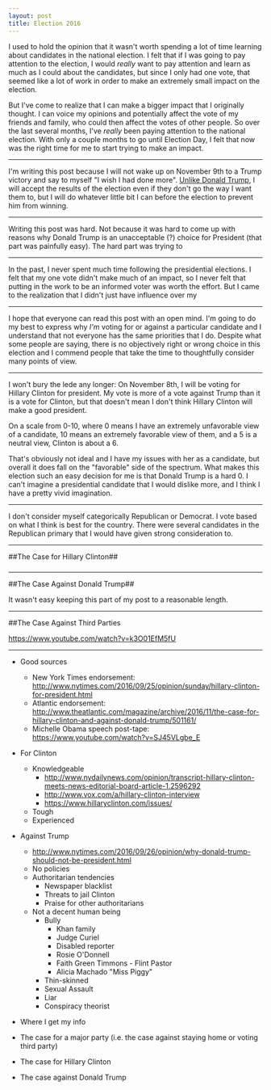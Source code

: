 ```yaml
---
layout: post
title: Election 2016
---
```


I used to hold the opinion that it wasn't worth spending a lot of time learning about candidates in the national election. I felt that if I was going to pay attention to the election, I would *really* want to pay attention and learn as much as I could about the candidates, but since I only had one vote, that seemed like a lot of work in order to make an extremely small impact on the election.

But I've come to realize that I can make a bigger impact that I originally thought. I can voice my opinions and potentially affect the vote of my friends and family, who could then affect the votes of other people. So over the last several months, I've *really* been paying attention to the national election. With only a couple months to go until Election Day, I felt that now was the right time for me to start trying to make an impact.

----

I'm writing this post because I will not wake up on November 9th to a Trump victory and say to myself "I wish I had done more". [Unlike Donald Trump](http://www.vox.com/2016/10/4/13153832/donald-trump-refuse-to-concede), I will accept the results of the election even if they don't go the way I want them to, but I will do whatever little bit I can before the election to prevent him from winning.

----

Writing this post was hard. Not because it was hard to come up with reasons why Donald Trump is an unacceptable (?) choice for President (that part was painfully easy). The hard part was trying to

----

In the past, I never spent much time following the presidential elections. I felt that my one vote didn't make much of an impact, so I never felt that putting in the work to be an informed voter was worth the effort. But I came to the realization that I didn't just have influence over my

----

I hope that everyone can read this post with an open mind. I'm going to do my best to express why *I'm* voting for or against a particular candidate and I understand that not everyone has the same priorities that I do. Despite what some people are saying, there is no objectively right or wrong choice in this election and I commend people that take the time to thoughtfully consider many points of view.

----

I won't bury the lede any longer: On November 8th, I will be voting for Hillary Clinton for president. My vote is more of a vote against Trump than it is a vote for Clinton, but that doesn't mean I don't think Hillary Clinton will make a good president.

On a scale from 0-10, where 0 means I have an extremely unfavorable view of a candidate, 10 means an extremely favorable view of them, and a 5 is a neutral view, Clinton is about a 6.

That's obviously not ideal and I have my issues with her as a candidate, but overall it does fall on the "favorable" side of the spectrum. What makes this election such an easy decision for me is that Donald Trump is a hard 0. I can't imagine a presidential candidate that I would dislike more, and I think I have a pretty vivid imagination.

----

I don't consider myself categorically Republican or Democrat. I vote based on what I think is best for the country. There were several candidates in the Republican primary that I would have given strong consideration to.

----

##The Case for Hillary Clinton##

###

----

##The Case Against Donald Trump##

It wasn't easy keeping this part of my post to a reasonable length. 

----

##The Case Against Third Parties

https://www.youtube.com/watch?v=k3O01EfM5fU

----

* Good sources
    * New York Times endorsement: http://www.nytimes.com/2016/09/25/opinion/sunday/hillary-clinton-for-president.html
    * Atlantic endorsement: http://www.theatlantic.com/magazine/archive/2016/11/the-case-for-hillary-clinton-and-against-donald-trump/501161/
    * Michelle Obama speech post-tape: https://www.youtube.com/watch?v=SJ45VLgbe_E

* For Clinton
    * Knowledgeable
        * http://www.nydailynews.com/opinion/transcript-hillary-clinton-meets-news-editorial-board-article-1.2596292
        * http://www.vox.com/a/hillary-clinton-interview
        * https://www.hillaryclinton.com/issues/
    * Tough
    * Experienced
* Against Trump
    * http://www.nytimes.com/2016/09/26/opinion/why-donald-trump-should-not-be-president.html
    * No policies
    * Authoritarian tendencies
        * Newspaper blacklist
        * Threats to jail Clinton
        * Praise for other authoritarians
    * Not a decent human being
        * Bully
            * Khan family
            * Judge Curiel
            * Disabled reporter
            * Rosie O'Donnell
            * Faith Green Timmons - Flint Pastor
            * Alicia Machado "Miss Piggy"
        * Thin-skinned
        * Sexual Assault
        * Liar
        * Conspiracy theorist


* Where I get my info
* The case for a major party (i.e. the case against staying home or voting third party)
* The case for Hillary Clinton
* The case against Donald Trump